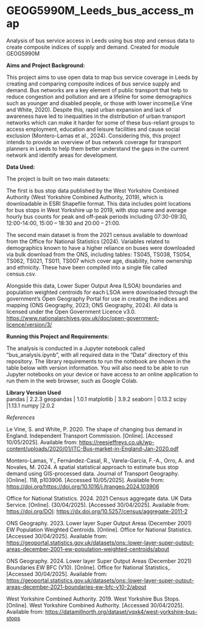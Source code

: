 # **GEOG5990M_Leeds_bus_access_map**

Analysis of bus service access in Leeds using bus stop and census data to create composite indices of supply and demand. Created for module GEOG5990M

**Aims and Project Background:**

This project aims to use open data to map bus service coverage in Leeds by creating and comparing composite indices of bus service supply and demand. Bus networks are a key element of public transport that help to reduce congestion and pollution and are a lifeline for some demographics such as younger and disabled people, or those with lower income(Le Vine and White, 2020). Despite this, rapid urban expansion and lack of awareness have led to inequalities in the distribution of urban transport networks which can make it harder for some of these bus-reliant groups to access employment, education and leisure facilities and cause social exclusion (Montero-Lamas et al., 2024). Considering this, this project intends to provide an overview of bus network coverage for transport planners in Leeds to help them better understand the gaps in the current network and identify areas for development.

**Data Used:**

The project is built on two main datasets: 

The first is bus stop data published by the West Yorkshire Combined Authority (West Yorkshire Combined Authority, 2019), which is downloadable in ESRI Shapefile format. This data includes point locations for bus stops in West Yorkshire up to 2019, with stop name and average hourly bus counts for peak and off-peak periods including 07:30-09:30, 12:00-14:00, 15:00 – 18:30 and 20:00 – 21:00.

The second main dataset is from the 2021 census available to download from the Office for National Statistics (2024). Variables related to demographics known to have a higher reliance on buses were downloaded via bulk download from the ONS, including tables: TS045, TS038, TS054, TS062, TS021, TS011, TS007 which cover age, disability, home ownership and ethnicity. These have been compiled into a single file called census.csv.

Alongside this data, Lower Super Output Area (LSOA) boundaries and population weighted centroids for each LSOA were downloaded through the government’s Open Geography Portal for use in creating the indices and mapping (ONS Geography, 2023; ONS Geography, 2024). 
All data is licensed under the Open Government Licence v3.0. https://www.nationalarchives.gov.uk/doc/open-government-licence/version/3/

**Running this Project and Requirements:**

The analysis is conducted in a Jupyter notebook called “bus_analysis.ipynb”, with all required data in the “Data” directory of this repository. The library requirements to run the notebook are shown in the table below with version information. You will also need to be able to run Jupyter notebooks on your device or have access to an online application to run them in the web browser, such as Google Colab.

**Library	Version Used**          
pandas	   | 2.2.3
geopandas	 | 1.0.1
matplotlib | 3.9.2
seaborn	   | 0.13.2
scipy	     |1.13.1
numpy	     |2.0.2


*References*

Le Vine, S. and White, P. 2020. The shape of changing bus demand in England. Independent Transport Commission. [Online]. [Accessed 10/05/2025]. Available from: https://reesjeffreys.co.uk/wp-content/uploads/2020/01/ITC-Bus-market-in-England-Jan-2020.pdf

Montero-Lamas, Y., Fernández-Casal, R., Varela-García, F.-A., Orro, A. and Novales, M. 2024. A spatial statistical approach to estimate bus stop demand using GIS-processed data. Journal of Transport Geography. [Online]. 118, p103906. [Accessed 10/05/2025]. Available from: https://doi.org/https://doi.org/10.1016/j.jtrangeo.2024.103906 

Office for National Statistics. 2024. 2021 Census aggregate data. UK Data Service. [Online]. (30/04/2025). [Accessed 30/04/2025]. Available from: https://doi.org/DOI: https://dx.doi.org/10.5257/census/aggregate-2011-2 

ONS Geography. 2023. Lower layer Super Output Areas (December 2001) EW Population Weighted Centroids. [Online].  Office for National Statistics. [Accessed 30/04/2025]. Available from: https://geoportal.statistics.gov.uk/datasets/ons::lower-layer-super-output-areas-december-2001-ew-population-weighted-centroids/about

ONS Geography. 2024. Lower layer Super Output Areas (December 2021) Boundaries EW BFC (V10). [Online].  Office for National Statistics,. [Accessed 30/04/2025]. Available from: https://geoportal.statistics.gov.uk/datasets/ons::lower-layer-super-output-areas-december-2021-boundaries-ew-bfc-v10-2/about

West Yorkshire Combined Authority. 2019. West Yorkshire Bus Stops. [Online].  West Yorkshire Combined Authority. [Accessed 30/04/2025]. Available from: https://datamillnorth.org/dataset/vqxk4/west-yorkshire-bus-stops

